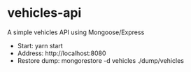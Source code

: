 # vehicles-api
A simple vehicles API using Mongoose/Express

* Start: yarn start
* Address: http://localhost:8080
* Restore dump: mongorestore -d vehicles ./dump/vehicles

